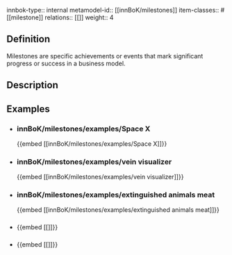 
innbok-type:: internal
metamodel-id:: [[innBoK/milestones]]
item-classes:: #[[milestone]]
relations:: [[]]
weight:: 4

## Definition
Milestones are specific achievements or events that mark significant progress or success in a business model.
## Description
## Examples
- ### innBoK/milestones/examples/Space X
	{{embed [[innBoK/milestones/examples/Space X]]}}
- ### innBoK/milestones/examples/vein visualizer
	{{embed [[innBoK/milestones/examples/vein visualizer]]}}
- ### innBoK/milestones/examples/extinguished animals meat
	{{embed [[innBoK/milestones/examples/extinguished animals meat]]}}
- ### 
	{{embed [[]]}}
- ### 
	{{embed [[]]}}


